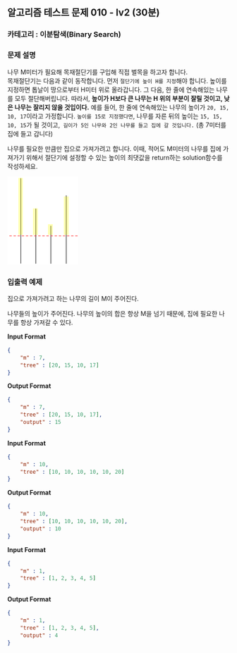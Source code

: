 ## **알고리즘 테스트 문제 010 - lv2 (30분)**

### **카테고리 : 이분탐색(Binary Search)**

### **문제 설명**  

나무 M미터가 필요해 목재절단기를 구입해 직접 벌목을 하고자 합니다.  
목재절단기는 다음과 같이 동작합니다. 먼저 `절단기에 높이 H를 지정`해야 합니다. 높이를 지정하면 톱날이 땅으로부터 H미터 위로 올라갑니다. 그 다음, 한 줄에 연속해있는 나무를 모두 절단해버립니다. 따라서, **높이가 H보다 큰 나무는 H 위의 부분이 잘릴 것이고, 낮은 나무는 잘리지 않을 것입이다.** 예를 들어, 한 줄에 연속해있는 나무의 높이가 `20, 15, 10, 17`이라고 가정합니다. `높이를 15로 지정했다면`, 나무를 자른 뒤의 높이는 `15, 15, 10, 15`가 될 것이고,` 길이가 5인 나무와 2인 나무를 들고 집에 갈 것입니다.` (총 7미터를 집에 들고 갑니다)  

나무를 필요한 만큼만 집으로 가져가려고 합니다. 이때, 적어도 M미터의 나무를 집에 가져가기 위해서 절단기에 설정할 수 있는 높이의 최댓값을 return하는 solution함수를 작성하세요.

![](../image/test/test003.png)

### **입출력 예제**

집으로 가져가려고 하는 나무의 길이 M이 주어진다.  

나무들의 높이가 주어진다. 나무의 높이의 합은 항상 M을 넘기 때문에, 집에 필요한 나무를 항상 가져갈 수 있다.  

**Input Format**
```json
{
    "m" : 7,
    "tree" : [20, 15, 10, 17]
}
```

**Output Format**
```json
{
    "m" : 7,
    "tree" : [20, 15, 10, 17],
    "output" : 15
}
```


**Input Format**
```json
{
    "m" : 10,
    "tree" : [10, 10, 10, 10, 10, 20]
}
```

**Output Format**
```json
{
    "m" : 10,
    "tree" : [10, 10, 10, 10, 10, 20],
    "output" : 10
}
```


**Input Format**
```json
{
    "m" : 1,
    "tree" : [1, 2, 3, 4, 5]
}
```

**Output Format**
```json
{
    "m" : 1,
    "tree" : [1, 2, 3, 4, 5],
    "output" : 4
}
```